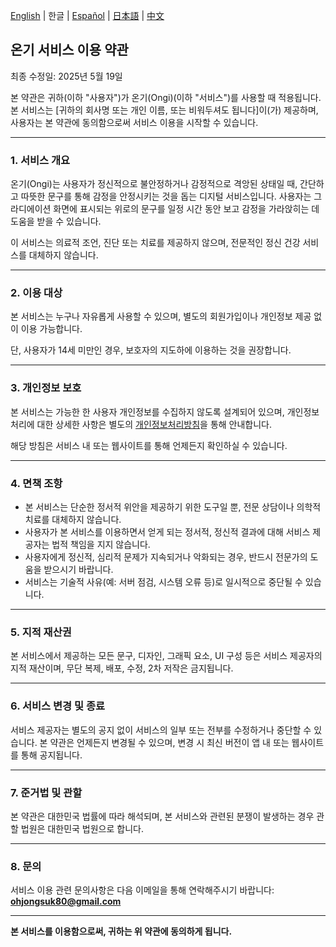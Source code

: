 [English](./ongi-terms) | 한글 | [Español](./ongi-terms-es) | [日本語](./ongi-terms-ja) | [中文](./ongi-terms-zh)

## **온기 서비스 이용 약관**

최종 수정일: 2025년 5월 19일

본 약관은 귀하(이하 "사용자")가 온기(Ongi)(이하 "서비스")를 사용할 때 적용됩니다. 본 서비스는 \[귀하의 회사명 또는 개인 이름, 또는 비워두셔도 됩니다]이(가) 제공하며, 사용자는 본 약관에 동의함으로써 서비스 이용을 시작할 수 있습니다.

---

### 1. 서비스 개요

온기(Ongi)는 사용자가 정신적으로 불안정하거나 감정적으로 격앙된 상태일 때, 간단하고 따뜻한 문구를 통해 감정을 안정시키는 것을 돕는 디지털 서비스입니다. 사용자는 그라디에이션 화면에 표시되는 위로의 문구를 일정 시간 동안 보고 감정을 가라앉히는 데 도움을 받을 수 있습니다.

이 서비스는 의료적 조언, 진단 또는 치료를 제공하지 않으며, 전문적인 정신 건강 서비스를 대체하지 않습니다.

---

### 2. 이용 대상

본 서비스는 누구나 자유롭게 사용할 수 있으며, 별도의 회원가입이나 개인정보 제공 없이 이용 가능합니다.

단, 사용자가 14세 미만인 경우, 보호자의 지도하에 이용하는 것을 권장합니다.

---


### 3. 개인정보 보호
본 서비스는 가능한 한 사용자 개인정보를 수집하지 않도록 설계되어 있으며, 개인정보 처리에 대한 상세한 사항은 별도의 [개인정보처리방침](./ongi-privacy-ko)을 통해 안내합니다.

해당 방침은 서비스 내 또는 웹사이트를 통해 언제든지 확인하실 수 있습니다.

---

### 4. 면책 조항

* 본 서비스는 단순한 정서적 위안을 제공하기 위한 도구일 뿐, 전문 상담이나 의학적 치료를 대체하지 않습니다.
* 사용자가 본 서비스를 이용하면서 얻게 되는 정서적, 정신적 결과에 대해 서비스 제공자는 법적 책임을 지지 않습니다.
* 사용자에게 정신적, 심리적 문제가 지속되거나 악화되는 경우, 반드시 전문가의 도움을 받으시기 바랍니다.
* 서비스는 기술적 사유(예: 서버 점검, 시스템 오류 등)로 일시적으로 중단될 수 있습니다.

---

### 5. 지적 재산권

본 서비스에서 제공하는 모든 문구, 디자인, 그래픽 요소, UI 구성 등은 서비스 제공자의 지적 재산이며, 무단 복제, 배포, 수정, 2차 저작은 금지됩니다.

---

### 6. 서비스 변경 및 종료

서비스 제공자는 별도의 공지 없이 서비스의 일부 또는 전부를 수정하거나 중단할 수 있습니다. 본 약관은 언제든지 변경될 수 있으며, 변경 시 최신 버전이 앱 내 또는 웹사이트를 통해 공지됩니다.

---

### 7. 준거법 및 관할

본 약관은 대한민국 법률에 따라 해석되며, 본 서비스와 관련된 분쟁이 발생하는 경우 관할 법원은 대한민국 법원으로 합니다.

---

### 8. 문의

서비스 이용 관련 문의사항은 다음 이메일을 통해 연락해주시기 바랍니다: ****ohjongsuk80@gmail.com****

---

**본 서비스를 이용함으로써, 귀하는 위 약관에 동의하게 됩니다.**
